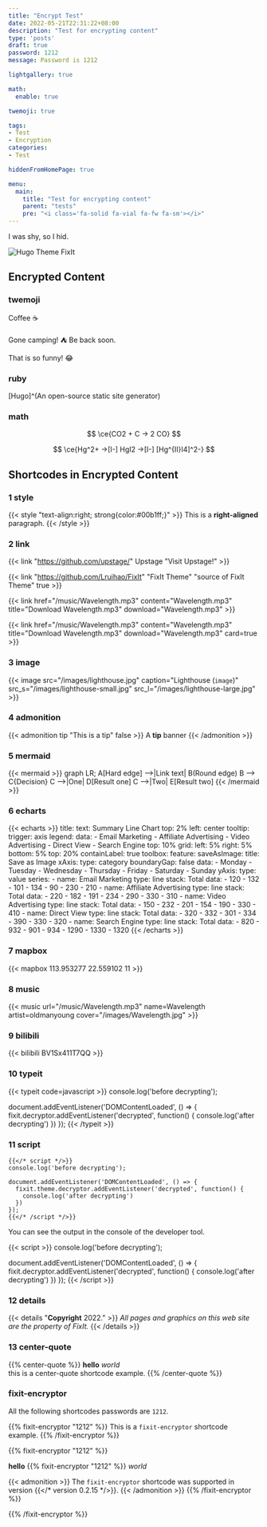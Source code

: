 ```yaml
---
title: "Encrypt Test"
date: 2022-05-21T22:31:22+08:00
description: "Test for encrypting content"
type: 'posts'
draft: true
password: 1212
message: Password is 1212

lightgallery: true

math:
  enable: true

twemoji: true

tags:
- Test
- Encryption
categories:
- Test

hiddenFromHomePage: true

menu:
  main:
    title: "Test for encrypting content"
    parent: "tests"
    pre: "<i class='fa-solid fa-vial fa-fw fa-sm'></i>"
---
```


I was shy, so I hid.

<!--more-->

![Hugo Theme FixIt](/images/Apple-Devices-Preview.png "Hugo Theme FixIt")

## Encrypted Content

### twemoji

Coffee ☕

Gone camping! :tent: Be back soon.

That is so funny! :joy:

### ruby
[Hugo]^(An open-source static site generator)

### math
$$ \ce{CO2 + C -> 2 CO} $$

$$ \ce{Hg^2+ ->[I-] HgI2 ->[I-] [Hg^{II}I4]^2-} $$

## Shortcodes in Encrypted Content

### 1 style

{{< style "text-align:right; strong{color:#00b1ff;}" >}}
This is a **right-aligned** paragraph.
{{< /style >}}

### 2 link

{{< link "https://github.com/upstage/" Upstage "Visit Upstage!" >}}

{{< link "https://github.com/Lruihao/FixIt" "FixIt Theme" "source of FixIt Theme" true >}}

{{< link href="/music/Wavelength.mp3" content="Wavelength.mp3" title="Download Wavelength.mp3" download="Wavelength.mp3" >}}

{{< link href="/music/Wavelength.mp3" content="Wavelength.mp3" title="Download Wavelength.mp3" download="Wavelength.mp3" card=true >}}

### 3 image

{{< image src="/images/lighthouse.jpg" caption="Lighthouse (`image`)" src_s="/images/lighthouse-small.jpg" src_l="/images/lighthouse-large.jpg" >}}

### 4 admonition

{{< admonition tip "This is a tip" false >}}
A **tip** banner
{{< /admonition >}}

### 5 mermaid

{{< mermaid >}}
graph LR;
    A[Hard edge] -->|Link text| B(Round edge)
    B --> C{Decision}
    C -->|One| D[Result one]
    C -->|Two| E[Result two]
{{< /mermaid >}}

### 6 echarts

{{< echarts >}}
title:
    text: Summary Line Chart
    top: 2%
    left: center
tooltip:
    trigger: axis
legend:
    data:
        - Email Marketing
        - Affiliate Advertising
        - Video Advertising
        - Direct View
        - Search Engine
    top: 10%
grid:
    left: 5%
    right: 5%
    bottom: 5%
    top: 20%
    containLabel: true
toolbox:
    feature:
        saveAsImage:
            title: Save as Image
xAxis:
    type: category
    boundaryGap: false
    data:
        - Monday
        - Tuesday
        - Wednesday
        - Thursday
        - Friday
        - Saturday
        - Sunday
yAxis:
    type: value
series:
    - name: Email Marketing
      type: line
      stack: Total
      data:
          - 120
          - 132
          - 101
          - 134
          - 90
          - 230
          - 210
    - name: Affiliate Advertising
      type: line
      stack: Total
      data:
          - 220
          - 182
          - 191
          - 234
          - 290
          - 330
          - 310
    - name: Video Advertising
      type: line
      stack: Total
      data:
          - 150
          - 232
          - 201
          - 154
          - 190
          - 330
          - 410
    - name: Direct View
      type: line
      stack: Total
      data:
          - 320
          - 332
          - 301
          - 334
          - 390
          - 330
          - 320
    - name: Search Engine
      type: line
      stack: Total
      data:
          - 820
          - 932
          - 901
          - 934
          - 1290
          - 1330
          - 1320
{{< /echarts >}}

### 7 mapbox

{{< mapbox 113.953277 22.559102 11 >}}

### 8 music

{{< music url="/music/Wavelength.mp3" name=Wavelength artist=oldmanyoung cover="/images/Wavelength.jpg" >}}

### 9 bilibili

{{< bilibili BV1Sx411T7QQ >}}

### 10 typeit

{{< typeit code=javascript >}}
console.log('before decrypting');

document.addEventListener('DOMContentLoaded', () => {
  fixit.decryptor.addEventListener('decrypted', function() {
    console.log('after decrypting')
  })
});
{{< /typeit >}}

### 11 script

```go-html-template
{{</* script */>}}
console.log('before decrypting');

document.addEventListener('DOMContentLoaded', () => {
  fixit.theme.decryptor.addEventListener('decrypted', function() {
    console.log('after decrypting')
  })
});
{{</* /script */>}}
```

You can see the output in the console of the developer tool.

{{< script >}}
console.log('before decrypting');

document.addEventListener('DOMContentLoaded', () => {
  fixit.decryptor.addEventListener('decrypted', function() {
    console.log('after decrypting')
  })
});
{{< /script >}}

### 12 details

{{< details "**Copyright** 2022." >}}
*All pages and graphics on this web site are the property of FixIt.*
{{< /details >}}

### 13 center-quote

{{% center-quote %}}
**hello** *world*  
this is a center-quote shortcode example.
{{% /center-quote %}}


### fixit-encryptor

All the following shortcodes passwords are `1212`.

{{% fixit-encryptor "1212" %}}
This is a `fixit-encryptor` shortcode example.
{{% /fixit-encryptor %}}

{{% fixit-encryptor "1212" %}}

**hello**
{{% fixit-encryptor "1212" %}}
*world*

{{< admonition >}}
The `fixit-encryptor` shortcode was supported in version {{</* version 0.2.15 */>}}.
{{< /admonition >}}
{{% /fixit-encryptor %}}

{{% /fixit-encryptor %}}